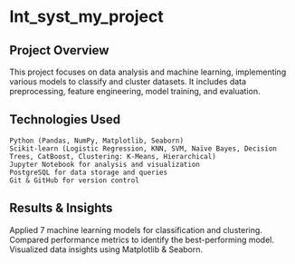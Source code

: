 # Int_syst_my_project

## Project Overview

This project focuses on data analysis and machine learning, implementing various models to classify and cluster datasets. It includes data preprocessing, feature engineering, model training, and evaluation.

## Technologies Used
	Python (Pandas, NumPy, Matplotlib, Seaborn)
	Scikit-learn (Logistic Regression, KNN, SVM, Naïve Bayes, Decision Trees, CatBoost, Clustering: K-Means, Hierarchical)
	Jupyter Notebook for analysis and visualization
	PostgreSQL for data storage and queries
	Git & GitHub for version control

 ##  Results & Insights
  Applied 7 machine learning models for classification and clustering.
  Compared performance metrics to identify the best-performing model.
  Visualized data insights using Matplotlib & Seaborn.
